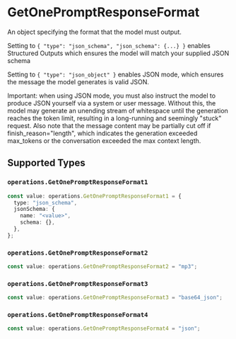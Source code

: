 # GetOnePromptResponseFormat

An object specifying the format that the model must output. 

 Setting to `{ "type": "json_schema", "json_schema": {...} }` enables Structured Outputs which ensures the model will match your supplied JSON schema 

 Setting to `{ "type": "json_object" }` enables JSON mode, which ensures the message the model generates is valid JSON.

Important: when using JSON mode, you must also instruct the model to produce JSON yourself via a system or user message. Without this, the model may generate an unending stream of whitespace until the generation reaches the token limit, resulting in a long-running and seemingly "stuck" request. Also note that the message content may be partially cut off if finish_reason="length", which indicates the generation exceeded max_tokens or the conversation exceeded the max context length.


## Supported Types

### `operations.GetOnePromptResponseFormat1`

```typescript
const value: operations.GetOnePromptResponseFormat1 = {
  type: "json_schema",
  jsonSchema: {
    name: "<value>",
    schema: {},
  },
};
```

### `operations.GetOnePromptResponseFormat2`

```typescript
const value: operations.GetOnePromptResponseFormat2 = "mp3";
```

### `operations.GetOnePromptResponseFormat3`

```typescript
const value: operations.GetOnePromptResponseFormat3 = "base64_json";
```

### `operations.GetOnePromptResponseFormat4`

```typescript
const value: operations.GetOnePromptResponseFormat4 = "json";
```

